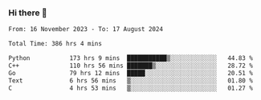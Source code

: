 ### Hi there 👋

<!--
**floyiac/floyiac** is a ✨ _special_ ✨ repository because its `README.md` (this file) appears on your GitHub profile.

Here are some ideas to get you started:

- 🔭 I’m currently working on ...
- 🌱 I’m currently learning ...
- 👯 I’m looking to collaborate on ...
- 🤔 I’m looking for help with ...
- 💬 Ask me about ...
- 📫 How to reach me: ...
- 😄 Pronouns: ...
- ⚡ Fun fact: ...
-->

<!--START_SECTION:waka-->

```txt
From: 16 November 2023 - To: 17 August 2024

Total Time: 386 hrs 4 mins

Python           173 hrs 9 mins  ███████████▒░░░░░░░░░░░░░   44.83 %
C++              110 hrs 56 mins ███████▒░░░░░░░░░░░░░░░░░   28.72 %
Go               79 hrs 12 mins  █████░░░░░░░░░░░░░░░░░░░░   20.51 %
Text             6 hrs 56 mins   ▒░░░░░░░░░░░░░░░░░░░░░░░░   01.80 %
C                4 hrs 53 mins   ▒░░░░░░░░░░░░░░░░░░░░░░░░   01.27 %
```

<!--END_SECTION:waka-->
